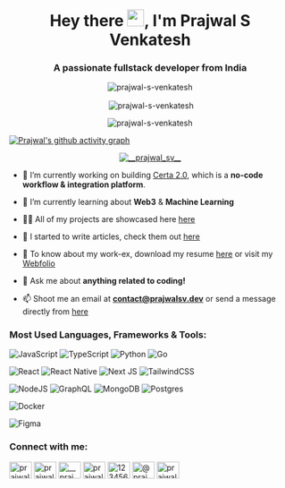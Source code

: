 <h1 align="center">Hey there <img src="https://raw.githubusercontent.com/MartinHeinz/MartinHeinz/master/wave.gif" width="30px">, I'm Prajwal S Venkatesh</h1>

<h3 align="center">A passionate fullstack developer from India</h3>

<p align="center"> <img src="https://komarev.com/ghpvc/?username=prajwal-s-venkatesh&label=Profile%20views&color=brightgreen&style=flat" alt="prajwal-s-venkatesh" /> </p>


<p  align="center">&nbsp;<img align="center" src="https://github-readme-stats.vercel.app/api?username=prajwal-s-venkatesh&show_icons=true&theme=react&locale=en" alt="prajwal-s-venkatesh" /></p>

<p align="center"><img align="center" src="https://github-readme-streak-stats.herokuapp.com/?user=prajwal-s-venkatesh&theme=react" alt="prajwal-s-venkatesh" /></p>

[![Prajwal's github activity graph](https://activity-graph.herokuapp.com/graph?username=Prajwal-S-Venkatesh&theme=react-dark)](https://github.com/Prajwal-S-Venkatesh/github-readme-activity-graph)

<p align="center"> <a href="https://twitter.com/__prajwal_sv__" target="blank"><img src="https://img.shields.io/twitter/follow/__prajwal_sv__?logo=twitter&style=for-the-badge" alt="__prajwal_sv__" /></a> </p>

- 🔭 I’m currently working on building [Certa 2.0](https://app.edulastic.com), which is a **no-code workflow & integration platform**.

- 🌱 I’m currently learning about **Web3** & **Machine Learning**

- 👨‍💻 All of my projects are showcased here [here](https://prajwalsv.dev/#work)

- 📝 I started to write articles, check them out [here](https://blog.prajwalsv.dev)

- 📄 To know about my work-ex, download my resume [here](https://resume.prajwalsv.dev) or visit my [Webfolio](https://www.prajwalsv.dev/#experience)

- 💬 Ask me about **anything related to coding!**

- 📫 Shoot me an email at **contact@prajwalsv.dev** or send a message directly from [here](https://www.prajwalsv.dev/#contact)

<h3 align="left">Most Used Languages, Frameworks & Tools:</h3>
<p align="left"> 

![JavaScript](https://img.shields.io/badge/javascript-%23323330.svg?style=for-the-badge&logo=javascript&logoColor=%23F7DF1E)
![TypeScript](https://img.shields.io/badge/typescript-%23007ACC.svg?style=for-the-badge&logo=typescript&logoColor=white)
![Python](https://img.shields.io/badge/python-3670A0?style=for-the-badge&logo=python&logoColor=ffdd54)
![Go](https://img.shields.io/badge/go-%2300ADD8.svg?style=for-the-badge&logo=go&logoColor=white)  
  
![React](https://img.shields.io/badge/react-%2320232a.svg?style=for-the-badge&logo=react&logoColor=%2361DAFB)
![React Native](https://img.shields.io/badge/react_native-%2320232a.svg?style=for-the-badge&logo=react&logoColor=%2361DAFB)
![Next JS](https://img.shields.io/badge/Next-black?style=for-the-badge&logo=next.js&logoColor=white)
![TailwindCSS](https://img.shields.io/badge/tailwindcss-%2338B2AC.svg?style=for-the-badge&logo=tailwind-css&logoColor=white)
  
![NodeJS](https://img.shields.io/badge/node.js-6DA55F?style=for-the-badge&logo=node.js&logoColor=white)
![GraphQL](https://img.shields.io/badge/-GraphQL-E10098?style=for-the-badge&logo=graphql&logoColor=white)
![MongoDB](https://img.shields.io/badge/MongoDB-%234ea94b.svg?style=for-the-badge&logo=mongodb&logoColor=white)
![Postgres](https://img.shields.io/badge/postgres-%23316192.svg?style=for-the-badge&logo=postgresql&logoColor=white)
  
![Docker](https://img.shields.io/badge/docker-%230db7ed.svg?style=for-the-badge&logo=docker&logoColor=white)
  
![Figma](https://img.shields.io/badge/figma-%23F24E1E.svg?style=for-the-badge&logo=figma&logoColor=white)

</p>




<h3 align="left">Connect with me:</h3>
<p align="left">
<a href="https://codepen.io/prajwal_s_venkatesh" target="blank"><img align="center" src="https://raw.githubusercontent.com/rahuldkjain/github-profile-readme-generator/master/src/images/icons/Social/codepen.svg" alt="prajwal_s_venkatesh" height="30" width="40" /></a>
<a href="https://dev.to/prajwal_s_venkatesh" target="blank"><img align="center" src="https://cdn.jsdelivr.net/npm/simple-icons@3.0.1/icons/dev-dot-to.svg" alt="prajwal_s_venkatesh" height="30" width="40" /></a>
<a href="https://twitter.com/__prajwal_sv__" target="blank"><img align="center" src="https://raw.githubusercontent.com/rahuldkjain/github-profile-readme-generator/master/src/images/icons/Social/twitter.svg" alt="__prajwal_sv__" height="30" width="40" /></a>
<a href="https://linkedin.com/in/prajwal-s-venkatesh" target="blank"><img align="center" src="https://raw.githubusercontent.com/rahuldkjain/github-profile-readme-generator/master/src/images/icons/Social/linked-in-alt.svg" alt="prajwal-s-venkatesh" height="30" width="40" /></a>
<a href="https://stackoverflow.com/users/12345678" target="blank"><img align="center" src="https://raw.githubusercontent.com/rahuldkjain/github-profile-readme-generator/master/src/images/icons/Social/stack-overflow.svg" alt="12345678" height="30" width="40" /></a>
<a href="https://medium.com/@prajwal_s_venkatesh" target="blank"><img align="center" src="https://raw.githubusercontent.com/rahuldkjain/github-profile-readme-generator/master/src/images/icons/Social/medium.svg" alt="@prajwal_s_venkatesh" height="30" width="40" /></a>
<a href="https://www.youtube.com/c/prajwal_s_venkatesh" target="blank"><img align="center" src="https://raw.githubusercontent.com/rahuldkjain/github-profile-readme-generator/master/src/images/icons/Social/youtube.svg" alt="prajwal_s_venkatesh" height="30" width="40" /></a>
</p>

